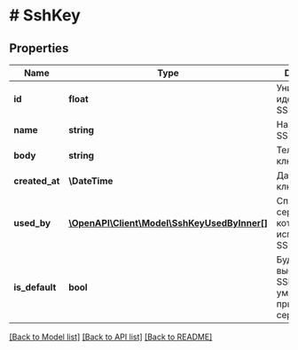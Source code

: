 # # SshKey

## Properties

Name | Type | Description | Notes
------------ | ------------- | ------------- | -------------
**id** | **float** | Уникальный идентификатор SSH-ключа |
**name** | **string** | Название SSH-ключа |
**body** | **string** | Тело SSH-ключа |
**created_at** | **\DateTime** | Дата создания ключа |
**used_by** | [**\OpenAPI\Client\Model\SshKeyUsedByInner[]**](SshKeyUsedByInner.md) | Список серверов, которые используют SSH-ключ |
**is_default** | **bool** | Будет ли выбираться SSh-ключ по умолчанию при создании сервера | [optional]

[[Back to Model list]](../../README.md#models) [[Back to API list]](../../README.md#endpoints) [[Back to README]](../../README.md)
